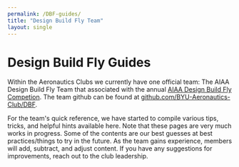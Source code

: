 ```yaml
---
permalink: /DBF-guides/
title: "Design Build Fly Team"
layout: single
---
```


# Design Build Fly Guides

Within the Aeronautics Clubs we currently have one official team: The AIAA Design Build Fly Team that associated with the annual [AIAA Design Build Fly Competion](https://www.aiaa.org/dbf).  The team github can be found at [github.com/BYU-Aeronautics-Club/DBF](https://github.com/BYU-Aeronautics-Club/DBF).

For the team's quick reference, we have started to compile various tips, tricks, and helpful hints available here.  Note that these pages are very much works in progress.  Some of the contents are our best guesses at best practices/things to try in the future.  As the team gains experience, members will add, subtract, and adjust content.  If you have any suggestions for improvements, reach out to the club leadership.